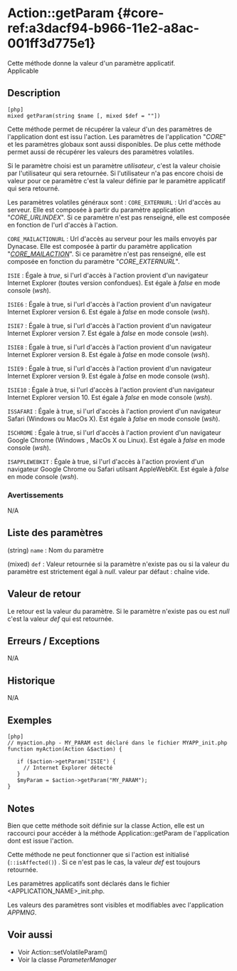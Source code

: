 # Action::getParam {#core-ref:a3dacf94-b966-11e2-a8ac-001ff3d775e1}
 
<div class=”short-description”>
Cette méthode donne la valeur d'un paramètre applicatif.

</div>

<div class=”applicabilite”>
Applicable
</div>


## Description


    [php]
    mixed getParam(string $name [, mixed $def = ""])

Cette méthode permet de récupérer la valeur d'un des paramètres de l'application dont est issu l'action. Les paramètres de l'application "*CORE*" et les paramètres globaux sont aussi disponibles. De plus cette méthode permet aussi de récupérer les valeurs des paramètres volatiles.

Si le paramètre choisi est un paramètre *utilisateur*, c'est la valeur choisie par l'utilisateur qui sera retournée. Si l'utilisateur n'a pas encore choisi de valeur pour ce paramètre c'est la valeur définie par le paramètre applicatif qui sera retourné.

Les paramètres volatiles généraux sont :
`CORE_EXTERNURL`
: Url d'accès au serveur. Elle est composée à partir du paramètre application "*CORE_URLINDEX*". Si ce paramètre n'est pas renseigné, elle est composée en fonction de l'url d'accès à l'action.

`CORE_MAILACTIONURL`
: Url d'accès au serveur pour les mails envoyés par Dynacase. Elle est composée à partir du paramètre application "[*CORE_MAILACTION*](#core-ref:c3d9cb18-16d0-435a-b8c2-5fa6ac06c522)". Si ce paramètre n'est pas renseigné, elle est composée en fonction du paramètre "*CORE_EXTERNURL*".

`ISIE`
: Égale à *true*, si l'url d'accès à l'action provient d'un navigateur Internet Explorer (toutes version confondues). Est égale à *false* en mode console (*wsh*).

`ISIE6`
: Égale à true, si l'url d'accès à l'action provient d'un navigateur Internet Explorer version 6. Est égale à *false* en mode console (*wsh*).

`ISIE7`
: Égale à true, si l'url d'accès à l'action provient d'un navigateur Internet Explorer version 7. Est égale à *false* en mode console (*wsh*).

`ISIE8`
: Égale à true, si l'url d'accès à l'action provient d'un navigateur Internet Explorer version 8. Est égale à *false* en mode console (*wsh*).

`ISIE9`
: Égale à true, si l'url d'accès à l'action provient d'un navigateur Internet Explorer version 9. Est égale à *false* en mode console (*wsh*).

`ISIE10`
: Égale à true, si l'url d'accès à l'action provient d'un navigateur Internet Explorer version 10. Est égale à *false* en mode console (*wsh*).

`ISSAFARI`
: Égale à true, si l'url d'accès à l'action provient d'un navigateur Safari (Windows ou MacOs X). Est égale à *false* en mode console (*wsh*).

`ISCHROME`
: Égale à true, si l'url d'accès à l'action provient d'un navigateur Google Chrome (Windows , MacOs X ou Linux). Est égale à *false* en mode console (*wsh*).

`ISAPPLEWEBKIT`
: Égale à true, si l'url d'accès à l'action provient d'un navigateur Google Chrome ou Safari utilsant AppleWebKit. Est égale à *false* en mode console (*wsh*).



### Avertissements

N/A

## Liste des paramètres

(string) `name`
: Nom du paramètre

(mixed) `def`
: Valeur retournée si la paramètre n'existe pas ou si la valeur du paramètre est strictement égal à *null*.
   valeur par défaut : chaîne vide.

## Valeur de retour

Le retour est la valeur du paramètre. Si le paramètre n'existe pas ou est *null* c'est la valeur *def* qui est retournée.

## Erreurs / Exceptions

N/A

## Historique

N/A

## Exemples

    [php]
    // myaction.php - MY_PARAM est déclaré dans le fichier MYAPP_init.php
    function myAction(Action &$action) {

       if ($action->getParam("ISIE") {
         // Internet Explorer détecté
       }
       $myParam = $action->getParam("MY_PARAM");
    }

## Notes

Bien que cette méthode soit définie sur la classe Action, elle est un raccourci pour accéder à la méthode Application::getParam de l'application dont est issue l'action.

Cette méthode ne peut fonctionner que si l'action est initialisé (`::isAffected()`) . Si ce n'est pas le cas, la valeur *def* est toujours retournée.

Les paramètres applicatifs sont déclarés dans le fichier &lt;APPLICATION_NAME&gt;_init.php.

Les valeurs des paramètres sont visibles et modifiables avec l'application *APPMNG*.

## Voir aussi

*  Voir Action::setVolatileParam()
*  Voir la classe *ParameterManager*
